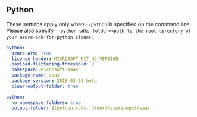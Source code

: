 ## Python

These settings apply only when `--python` is specified on the command line.
Please also specify `--python-sdks-folder=<path to the root directory of your azure-sdk-for-python clone>`.

```yaml $(python)
python:
  azure-arm: true
  license-header: MICROSOFT_MIT_NO_VERSION
  payload-flattening-threshold: 2
  namespace: microsoft.saas
  package-name: saas
  package-version: 2018-03-01-beta
  clear-output-folder: true
```

```yaml $(python)
python:
  no-namespace-folders: true
  output-folder: $(python-sdks-folder)/azure-mgmt/saas
```
